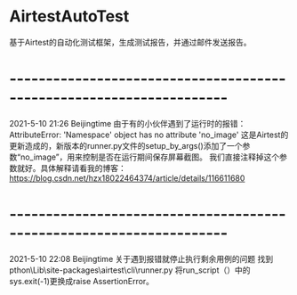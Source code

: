 # AirtestAutoTest
基于Airtest的自动化测试框架，生成测试报告，并通过邮件发送报告。
# --------------------------------------------------------------------
2021-5-10 21:26 Beijingtime
由于有的小伙伴遇到了运行时的报错：AttributeError: 'Namespace' object has no attribute 'no_image'
这是Airtest的更新造成的，新版本的runner.py文件的setup_by_args()添加了一个参数“no_image”，用来控制是否在运行期间保存屏幕截图。
我们直接注释掉这个参数就好。具体解释请看我的博客：https://blog.csdn.net/hzx18022464374/article/details/116611680
# --------------------------------------------------------------------
2021-5-10 22:08 Beijingtime
关于遇到报错就停止执行剩余用例的问题
找到pthon\Lib\site-packages\airtest\cli\runner.py
将run_script（）中的sys.exit(-1)更换成raise AssertionError。
